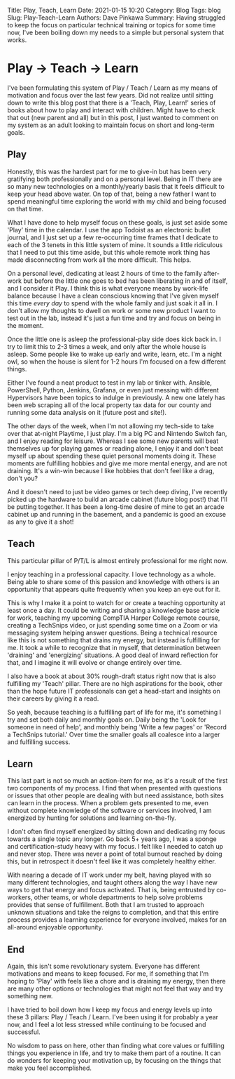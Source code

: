 Title: Play, Teach, Learn
Date: 2021-01-15 10:20
Category: Blog
Tags: blog
Slug: Play-Teach-Learn
Authors: Dave Pinkawa
Summary: Having struggled to keep the focus on particular technical training or topics for some time now, I've been boiling down my needs to a simple but personal system that works. 

# Play -> Teach -> Learn

I've been formulating this system of Play / Teach / Learn as my means of motivation and focus over the last few years. Did not realize until sitting down to write this blog post that there is a 'Teach, Play, Learn!' series of books about how to play and interact with children. Might have to check that out (new parent and all) but in this post, I just wanted to comment on my system as an adult looking to maintain focus on short and long-term goals.

## Play

Honestly, this was the hardest part for me to give-in but has been very gratifying both professionally and on a personal level. Being in IT there are so many new technologies on a monthly/yearly basis that it feels difficult to keep your head above water. On top of that, being a new father I want to spend meaningful time exploring the world with my child and being focused on that time.

What I have done to help myself focus on these goals, is just set aside some 'Play' time in the calendar. I use the app Todoist as an electronic bullet journal, and I just set up a few re-occurring time frames that I dedicate to each of the 3 tenets in this little system of mine. It sounds a little ridiculous that I need to put this time aside, but this whole remote work thing has made disconnecting from work all the more difficult. This helps.

On a personal level, dedicating at least 2 hours of time to the family after-work but before the little one goes to bed has been liberating in and of itself, and I consider it Play. I think this is what everyone means by work-life balance because I have a clean conscious knowing that I've given myself this time _every day_ to spend with the whole family and just soak it all in. I don't allow my thoughts to dwell on work or some new product I want to test out in the lab, instead it's just a fun time and try and focus on being in the moment.

Once the little one is asleep the professional-play side does kick back in. I try to limit this to 2-3 times a week, and only after the whole house is asleep. Some people like to wake up early and write, learn, etc. I'm a night owl, so when the house is silent for 1-2 hours I'm focused on a few different things. 

Either I've found a neat product to test in my lab or tinker with. Ansible, PowerShell, Python, Jenkins, Grafana, or even just messing with different Hypervisors have been topics to indulge in previously. A new one lately has been web scraping all of the local property tax data for our county and running some data analysis on it (future post and site!).

The other days of the week, when I'm not allowing my tech-side to take over that at-night Playtime, I  just play. I'm a big PC and Nintendo Switch fan, and I enjoy reading for leisure. Whereas I see some new parents will beat themselves up for playing games or reading alone, I enjoy it and don't beat myself up about spending these quiet personal moments doing it. These moments are fulfilling hobbies and give me more mental energy, and are not draining. It's a win-win because I like hobbies that don't feel like a drag, don't you?

And it doesn't need to just be video games or tech deep diving, I've recently picked up the hardware to build an arcade cabinet (future blog post!) that I'll be putting together. It has been a long-time desire of mine to get an arcade cabinet up and running in the basement, and a pandemic is good an excuse as any to give it a shot!

## Teach

This particular pillar of P/T/L is almost entirely professional for me right now.

I enjoy teaching in a professional capacity. I love technology as a whole. Being able to share some of this passion and knowledge with others is an opportunity that appears quite frequently when you keep an eye out for it. 

This is why I make it a point to watch for or create a teaching opportunity at least once a day. It could be writing and sharing a knowledge base article for work, teaching my upcoming CompTIA Harper College remote course, creating a TechSnips video, or just spending some time on a Zoom or via messaging system helping answer questions. Being a technical resource like this is not something that drains my energy, but instead is fulfilling for me. It took a while to recognize that in myself, that determination between 'draining' and 'energizing' situations. A good deal of inward reflection for that, and I imagine it will evolve or change entirely over time.

I also have a book at about 30% rough-draft status right now that is also fulfilling my 'Teach' pillar. There are no high aspirations for the book, other than the hope future IT professionals can get a head-start and insights on their careers by giving it a read. 

So yeah, because teaching is a fulfilling part of life for me, it's something I try and set both daily and monthly goals on. Daily being the 'Look for someone in need of help', and monthly being 'Write a few pages' or 'Record a TechSnips tutorial.' Over time the smaller goals all coalesce into a larger and fulfilling success. 

## Learn

This last part is not so much an action-item for me, as it's a result of the first two components of my process. I find that when presented with questions or issues that other people are dealing with but need assistance, both sites can learn in the process. When a problem gets presented to me, even without complete knowledge of the software or services involved, I am energized by hunting for solutions and learning on-the-fly.

I don't often find myself energized by sitting down and dedicating my focus towards a single topic any longer. Go back 5+ years ago, I was a sponge and certification-study heavy with my focus. I felt like I needed to catch up and never stop. There was never a point of total burnout reached by doing this, but in retrospect it doesn't feel like it was completely healthy either.

With nearing a decade of IT work under my belt, having played with so many different technologies, and taught others along the way I have new ways to get that energy and focus activated. That is,  being entrusted by co-workers, other teams, or whole departments to help solve problems provides that sense of fulfillment. Both that I am trusted to approach unknown situations and take the reigns to completion, and that this entire process provides a learning experience for everyone involved, makes for an all-around enjoyable opportunity.

## End

Again, this isn't some revolutionary system. Everyone has different motivations and means to keep focused. For me, if something that I'm hoping to 'Play' with feels like a chore and is draining my energy, then there are many other options or technologies that might not feel that way and try something new. 

I have tried to boil down how I  keep my focus and energy levels up into these 3 pillars: Play / Teach / Learn. I've been using it for probably a year now, and I feel a lot less stressed while continuing to be focused and successful.

No wisdom to pass on here, other than finding what core values or fulfilling things you experience in life, and try to make them part of a routine. It can do wonders for keeping your motivation up, by focusing on the things that make you feel accomplished. 